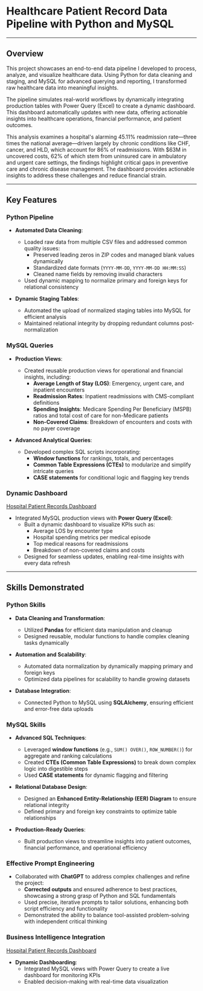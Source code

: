# **Healthcare Patient Record Data Pipeline with Python and MySQL**

---

## **Overview**

This project showcases an end-to-end data pipeline I developed to process, analyze, and visualize healthcare data. Using Python for data cleaning and staging, and MySQL for advanced querying and reporting, I transformed raw healthcare data into meaningful insights.

The pipeline simulates real-world workflows by dynamically integrating production tables with Power Query (Excel) to create a dynamic dashboard. This dashboard automatically updates with new data, offering actionable insights into healthcare operations, financial performance, and patient outcomes.

This analysis examines a hospital's alarming 45.11% readmission rate—three times the national average—driven largely by chronic conditions like CHF, cancer, and HLD, which account for 86% of readmissions. With $63M in uncovered costs, 62% of which stem from uninsured care in ambulatory and urgent care settings, the findings highlight critical gaps in preventive care and chronic disease management. The dashboard provides actionable insights to address these challenges and reduce financial strain.

---

## **Key Features**

### **Python Pipeline**
- **Automated Data Cleaning**:
  - Loaded raw data from multiple CSV files and addressed common quality issues:
    - Preserved leading zeros in ZIP codes and managed blank values dynamically
    - Standardized date formats (`YYYY-MM-DD`, `YYYY-MM-DD HH:MM:SS`)
    - Cleaned name fields by removing invalid characters
  - Used dynamic mapping to normalize primary and foreign keys for relational consistency

- **Dynamic Staging Tables**:
  - Automated the upload of normalized staging tables into MySQL for efficient analysis
  - Maintained relational integrity by dropping redundant columns post-normalization

### **MySQL Queries**
- **Production Views**:
  - Created reusable production views for operational and financial insights, including:
    - **Average Length of Stay (LOS)**: Emergency, urgent care, and inpatient encounters
    - **Readmission Rates**: Inpatient readmissions with CMS-compliant definitions
    - **Spending Insights**: Medicare Spending Per Beneficiary (MSPB) ratios and total cost of care for non-Medicare patients
    - **Non-Covered Claims**: Breakdown of encounters and costs with no payer coverage

- **Advanced Analytical Queries**:
  - Developed complex SQL scripts incorporating:
    - **Window functions** for rankings, totals, and percentages
    - **Common Table Expressions (CTEs)** to modularize and simplify intricate queries
    - **CASE statements** for conditional logic and flagging key trends

### **Dynamic Dashboard**
[Hospital Patient Records Dashboard](https://1drv.ms/x/c/70cd84e1433785ef/EUt9L2Lk1XFAt9IdHCCzQaUBkeq9eiqMu2Fat3iB4FjXbA?e=EiqkZF) 
- Integrated MySQL production views with **Power Query (Excel)**:
  - Built a dynamic dashboard to visualize KPIs such as:
    - Average LOS by encounter type
    - Hospital spending metrics per medical episode
    - Top medical reasons for readmissions
    - Breakdown of non-covered claims and costs
  - Designed for seamless updates, enabling real-time insights with every data refresh

---

## **Skills Demonstrated**

### **Python Skills**
- **Data Cleaning and Transformation**:
  - Utilized **Pandas** for efficient data manipulation and cleanup
  - Designed reusable, modular functions to handle complex cleaning tasks dynamically

- **Automation and Scalability**:
  - Automated data normalization by dynamically mapping primary and foreign keys
  - Optimized data pipelines for scalability to handle growing datasets

- **Database Integration**:
  - Connected Python to MySQL using **SQLAlchemy**, ensuring efficient and error-free data uploads

### **MySQL Skills**
- **Advanced SQL Techniques**:
  - Leveraged **window functions** (e.g., `SUM() OVER()`, `ROW_NUMBER()`) for aggregate and ranking calculations
  - Created **CTEs (Common Table Expressions)** to break down complex logic into digestible steps
  - Used **CASE statements** for dynamic flagging and filtering

- **Relational Database Design**:
  - Designed an **Enhanced Entity-Relationship (EER) Diagram** to ensure relational integrity
  - Defined primary and foreign key constraints to optimize table relationships

- **Production-Ready Queries**:
  - Built production views to streamline insights into patient outcomes, financial performance, and operational efficiency

### **Effective Prompt Engineering**
- Collaborated with **ChatGPT** to address complex challenges and refine the project:
  - **Corrected outputs** and ensured adherence to best practices, showcasing a strong grasp of Python and SQL fundamentals
  - Used precise, iterative prompts to tailor solutions, enhancing both script efficiency and functionality
  - Demonstrated the ability to balance tool-assisted problem-solving with independent critical thinking

### **Business Intelligence Integration**
[Hospital Patient Records Dashboard](https://1drv.ms/x/c/70cd84e1433785ef/EUt9L2Lk1XFAt9IdHCCzQaUBkeq9eiqMu2Fat3iB4FjXbA?e=EiqkZF)
- **Dynamic Dashboarding**:
  - Integrated MySQL views with Power Query to create a live dashboard for monitoring KPIs
  - Enabled decision-making with real-time data visualization
